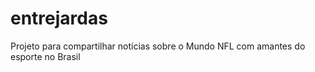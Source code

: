 # entrejardas
Projeto para compartilhar notícias sobre o Mundo NFL com amantes do esporte no Brasil
